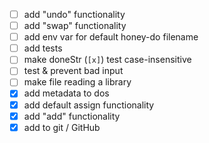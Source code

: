 - [ ] add "undo" functionality
- [ ] add "swap" functionality
- [ ] add env var for default honey-do filename
- [ ] add tests
- [ ] make doneStr (`[x]`) test case-insensitive
- [ ] test & prevent bad input
- [ ] make file reading a library
- [x] add metadata to dos
- [x] add default assign functionality
- [x] add "add" functionality
- [x] add to git / GitHub
